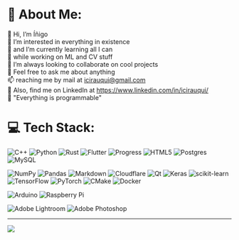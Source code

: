 # 💫 About Me:
👋 Hi, I’m Íñigo<br>👀 I’m interested in everything in existence<br>🌱 and I’m currently learning all I can<br>🔭 while working on ML and CV stuff<br>👯 I’m always looking to collaborate on cool projects<br>💬 Feel free to ask me about anything<br>📫 reaching me by mail at icirauqui@gmail.com<br>:link: Also, find me on LinkedIn at https://www.linkedin.com/in/icirauqui/<br>:speech_balloon: "Everything is programmable"<br>


# 💻 Tech Stack:
![C++](https://img.shields.io/badge/C++-%2300599C.svg?style=flat&logo=c%2B%2B&logoColor=white) 
![Python](https://img.shields.io/badge/Python-3670A0?style=flat&logo=python&logoColor=ffdd54) 
![Rust](https://img.shields.io/badge/Rust-%23B7410E.svg?style=flat&logo=rust&logoColor=white)
![Flutter](https://img.shields.io/badge/Flutter-%23EEEEEE.svg?style=flat&logo=flutter&logoColor=blue)
![Progress](https://img.shields.io/badge/-Progress-brightgreen.svg?style=flat&logo=progress&logoColor=white)
![HTML5](https://img.shields.io/badge/html5-%23E34F26.svg?style=flat&logo=html5&logoColor=white)
![Postgres](https://img.shields.io/badge/postgres-%23316192.svg?style=flat&logo=postgresql&logoColor=white) 
![MySQL](https://img.shields.io/badge/mysql-%2300f.svg?style=flat&logo=mysql&logoColor=white)

![NumPy](https://img.shields.io/badge/numpy-%23013243.svg?style=flat&logo=numpy&logoColor=white) 
![Pandas](https://img.shields.io/badge/pandas-%23150458.svg?style=flat&logo=pandas&logoColor=white) 
![Markdown](https://img.shields.io/badge/markdown-%23000000.svg?style=flat&logo=markdown&logoColor=white) 
![Cloudflare](https://img.shields.io/badge/Cloudflare-F38020?style=flat&logo=Cloudflare&logoColor=white) 
![Qt](https://img.shields.io/badge/Qt-%23217346.svg?style=flat&logo=Qt&logoColor=white) 
![Keras](https://img.shields.io/badge/Keras-%23D00000.svg?style=flat&logo=Keras&logoColor=white) 
![scikit-learn](https://img.shields.io/badge/scikit--learn-%23F7931E.svg?style=flat&logo=scikit-learn&logoColor=white) 
![TensorFlow](https://img.shields.io/badge/TensorFlow-%23FF6F00.svg?style=flat&logo=TensorFlow&logoColor=white) 
![PyTorch](https://img.shields.io/badge/PyTorch-%23EE4C2C.svg?style=flat&logo=PyTorch&logoColor=white) 
![CMake](https://img.shields.io/badge/CMake-%23008FBA.svg?style=flat&logo=cmake&logoColor=white) 
![Docker](https://img.shields.io/badge/docker-%230db7ed.svg?style=flat&logo=docker&logoColor=white) 

![Arduino](https://img.shields.io/badge/-Arduino-00979D?style=flat&logo=Arduino&logoColor=white) 
![Raspberry Pi](https://img.shields.io/badge/-RaspberryPi-C51A4A?style=flat&logo=Raspberry-Pi)

![Adobe Lightroom](https://img.shields.io/badge/Adobe%20Lightroom-31A8FF.svg?style=flat&logo=Adobe%20Lightroom&logoColor=white) 
![Adobe Photoshop](https://img.shields.io/badge/adobephotoshop-%2331A8FF.svg?style=flat&logo=adobephotoshop&logoColor=white)

<!---

# 📊 GitHub Stats:
![](https://github-readme-stats.vercel.app/api?username=icirauqui&theme=default&hide_border=false&include_all_commits=true&count_private=true)<br/>
![](https://github-readme-streak-stats.herokuapp.com/?user=icirauqui&theme=default&hide_border=false)<br/>
![](https://github-readme-stats.vercel.app/api/top-langs/?username=icirauqui&theme=default&hide_border=false&include_all_commits=true&count_private=true&layout=compact)

## 🏆 GitHub Trophies
![](https://github-profile-trophy.vercel.app/?username=icirauqui&theme=onestar&no-frame=true&no-bg=true&margin-w=4)

### ✍️ Random Dev Quote
![](https://quotes-github-readme.vercel.app/api?type=vetical&theme=radical)

--->

---
[![](https://visitcount.itsvg.in/api?id=icirauqui&icon=0&color=0)](https://visitcount.itsvg.in)

<!-- Proudly created with GPRM ( https://gprm.itsvg.in ) -->

<!---
icirauqui/icirauqui is a ✨ special ✨ repository because its `README.md` (this file) appears on your GitHub profile.
You can click the Preview link to take a look at your changes.
--->
